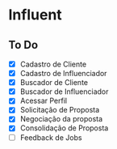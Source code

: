 # Influent

## To Do

- [x] Cadastro de Cliente
- [x] Cadastro de Influenciador
- [x] Buscador de Cliente
- [x] Buscador de Influenciador
- [x] Acessar Perfil
- [x] Solicitação de Proposta
- [x] Negociação da proposta
- [x] Consolidação de Proposta
- [ ] Feedback de Jobs
